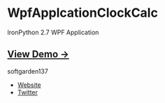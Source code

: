 WpfApplcationClockCalc
======================

IronPython 2.7 WPF Application

## [View Demo &rarr;](http://softgarden137.github.io/Clock_and_Calc)

softgarden137

- [Website](http://blog.goo.ne.jp/softgarden137)
- [Twitter](http://twitter.com/FutureWidgetLab)
